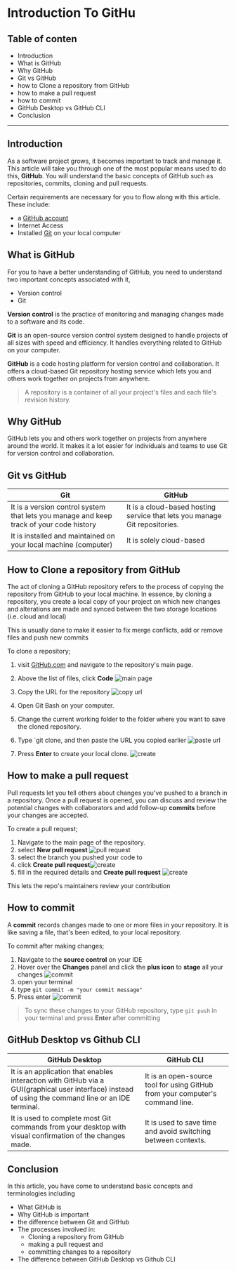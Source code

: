# Introduction To GitHu

## Table of conten

- Introduction
- What is GitHub
- Why GitHub
- Git vs GitHub
- how to Clone a repository from GitHub
- how to make a pull request
- how to commit
- GitHub Desktop vs GitHub CLI
- Conclusion

---

## Introduction

As a software project grows, it becomes important to track and manage it.
This article will take you through one of the most popular means used to do this, **GitHub**. You will understand the basic concepts of GitHub such as repositories, commits, cloning and pull requests.

Certain requirements are necessary for you to flow along with this article. These include:

- a [GitHub account](http://github.com/)
- Internet Access
- Installed [Git](https://git-scm.com/) on your local computer

## What is GitHub

For you to have a better understanding of GitHub, you need to understand two important concepts associated with it,

- Version control
- Git

**Version control** is the practice of monitoring and managing changes made to a software and its code.

**Git** is an open-source version control system designed to handle projects of all sizes with speed and efficiency. It handles everything related to GitHub on your computer.

**GitHub** is a code hosting platform for version control and collaboration. It offers a cloud-based Git repository hosting service which lets you and others work together on projects from anywhere.

> A repository is a container of all your project's files and each file's revision history.

## Why GitHub

GitHub lets you and others work together on projects from anywhere around the world.
It makes it a lot easier for individuals and teams to use Git for version control and collaboration.

## Git vs GitHub

| Git                                                                                     | GitHub                                                                     |
| --------------------------------------------------------------------------------------- | -------------------------------------------------------------------------- |
| It is a version control system that lets you manage and keep track of your code history | It is a cloud-based hosting service that lets you manage Git repositories. |
| It is installed and maintained on your local machine (computer)                         | It is solely cloud-based                                                   |

## How to Clone a repository from GitHub

The act of cloning a GitHub repository refers to the process of copying the repository from GitHub to your local machine. In essence, by cloning a repository, you create a local copy of your project on which new changes and alterations are made and synced between the two storage locations (i.e. cloud and local)

This is usually done to make it easier to fix merge conflicts, add or remove files and push new commits

To clone a repository;

1. visit [GitHub.com](http://github.com/) and navigate to the repository's main page.

2. Above the list of files, click **Code**
   ![main page](img/img1.jpg)

3. Copy the URL for the repository
   ![copy url](img/img2.jpg)

4. Open Git Bash on your computer.

5. Change the current working folder to the folder where you want to save the cloned repository.

6. Type `git clone, and then paste the URL you copied earlier
   ![paste url](img/img3.jpg)

7. Press **Enter** to create your local clone. ![create](img/img4.jpg)

## How to make a pull request

Pull requests let you tell others about changes you've pushed to a branch in a repository. Once a pull request is opened, you can discuss and review the potential changes with collaborators and add follow-up **commits** before your changes are accepted.

To create a pull request;

1. Navigate to the main page of the repository.
2. select **New pull request**
   ![pull request](img/img5.jpg)
3. select the branch you pushed your code to
4. click **Create pull request**![create](img/img6.jpg)
5. fill in the required details and **Create pull request** ![create](img/img7.jpg)

This lets the repo's maintainers review your contribution

## How to commit

A **commit** records changes made to one or more files in your repository. It is like saving a file, that's been edited, to your local repository.

To commit after making changes;

1. Navigate to the **source control** on your IDE
2. Hover over the **Changes** panel and click the **plus icon** to **stage** all your changes
   ![commit](img/img8.jpg)
3. open your terminal
4. type `git commit -m "your commit message"`
5. Press enter
   ![commit](img/img9.jpg)

> To sync these changes to your GitHub repository, type `git push` in your terminal and press **Enter** after committing

## GitHub Desktop vs Github CLI

| GitHub Desktop                                                                                                                                      | GitHub CLI                                                                    |
| --------------------------------------------------------------------------------------------------------------------------------------------------- | ----------------------------------------------------------------------------- |
| It is an application that enables interaction with GitHub via a GUI(graphical user interface) instead of using the command line or an IDE terminal. | It is an open-source tool for using GitHub from your computer's command line. |
| It is used to complete most Git commands from your desktop with visual confirmation of the changes made.                                            | It is used to save time and avoid switching between contexts.                 |

## Conclusion

In this article, you have come to understand basic concepts and terminologies including

- What GitHub is
- Why GitHub is important
- the difference between Git and GitHub
- The processes involved in:
  - Cloning a repository from GitHub
  - making a pull request and
  - committing changes to a repository
- The difference between GitHub Desktop vs Github CLI
